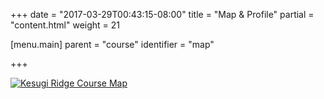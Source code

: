 +++
date = "2017-03-29T00:43:15-08:00"
title = "Map & Profile"
partial = "content.html"
weight = 21

[menu.main]
    parent = "course"
    identifier = "map"

+++

[![Kesugi Ridge Course Map](/img/kesugi-map-2017.jpg)](/img/kesugi-course-map-2017.pdf)

